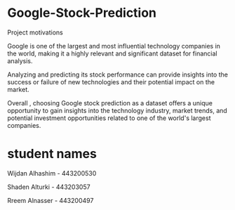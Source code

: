 # Google-Stock-Prediction
Project motivations

<p>Google is one of the largest and most influential technology companies in the world, making it a highly relevant and significant dataset for financial analysis.</p> 

<p> Analyzing and predicting its stock performance can provide insights into the success or failure of new technologies and their potential impact on the market.</p> 

<p> Overall , choosing Google stock prediction as a dataset offers a unique opportunity to gain insights into the technology industry, market trends, and potential investment opportunities related to one of the world's largest companies.</p> 

# student names

Wijdan Alhashim - 443200530

Shaden Alturki - 443203057

Rreem Alnasser - 443200497
